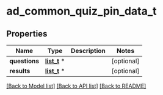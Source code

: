 # ad_common_quiz_pin_data_t

## Properties
Name | Type | Description | Notes
------------ | ------------- | ------------- | -------------
**questions** | [**list_t**](quiz_pin_question.md) \* |  | [optional] 
**results** | [**list_t**](quiz_pin_result.md) \* |  | [optional] 

[[Back to Model list]](../README.md#documentation-for-models) [[Back to API list]](../README.md#documentation-for-api-endpoints) [[Back to README]](../README.md)


